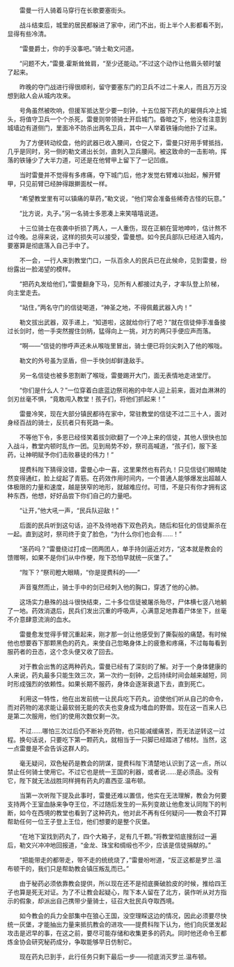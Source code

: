 　　雷曼一行人骑着马穿行在长歌要塞街头。

　　战斗结束后，城里的居民都躲进了家中，闭门不出，街上半个人影都看不到，显得有些冷清。

　　“雷曼爵士，你的手没事吧。”骑士勒文问道。

　　“问题不大，”雷曼.霍斯耸耸肩，“至少还能动。”不过这个动作让他眉头顿时皱了起来。

　　昨晚的夺门战进行得很顺利，留守要塞东门的卫兵不过二十来人，而且万万没想到敌人会从城内攻来。

　　号角虽然被吹响，但援军抵达至少要一刻钟，十五位服下药丸的雇佣兵冲上城头，将值守卫兵一个个杀死，雷曼则带领骑士开启城门。昏暗之下，他没有注意到城墙边有道侧门，里面冷不防杀出两名卫兵，其中一人举着铁锤向他扑了过来。

　　为了方便转动绞盘，他的武器已收入腰间，仓促之下，雷曼只好用手臂抵挡，几乎是同时，另一侧的勒文递出长剑，直刺入卫兵腰间。被这致命的一击影响，挥落的铁锤少了大半力道，可还是在他臂甲上留下了一记凹痕。

　　当时雷曼并不觉得有多疼痛，夺下城门后，他才发觉右臂难以抬起，解开臂甲，只见前臂已经肿得跟擀面杖一样。

　　“希望教堂里有可以镇痛的草药，”勒文说，“他们常会准备些稀奇古怪的玩意。”

　　“比方说，丸子。”另一名骑士多恩凑上来笑嘻嘻说道。

　　十三位骑士在夜袭中折损了两人，一人重伤，现在正躺在营地呻吟，估计熬不过今晚。总得来说，这样的损失可以接受，雷曼想。如今民兵部队已经进入城内，要塞算是彻底落入自己手中了。

　　不一会，一行人来到教堂门口，一队百余人的民兵已在此候命，见到雷曼，纷纷露出一脸渴望的模样。

　　“把药丸发给他们，”雷曼翻身下马，见所有人都接过丸子，才率队登上阶梯，向主堂走去。

　　“站住，”两名守门的信徒喝道，“神圣之地，不得佩戴武器入内！”

　　勒文拔出武器，双手递上，“知道啦，这就给你行了吧？”就在信徒伸手准备接过长剑时，他一手突然握住剑柄，猛得向上一挑，对方的两只手便应声而落。

　　“啊——”信徒的惨呼声还未从喉咙里冒出，骑士便已将剑尖刺入了他的喉咙。

　　勒文的外号虽为坚盾，但一手快剑却鲜逢敌手。

　　另一名信徒也被多恩割断了喉咙，雷曼踢开大门，面无表情地走进堂厅。

　　“你们是什么人？”一位穿着白底蓝边祭司袍的中年人迎上前来，面对血淋淋的剑刃丝毫不惧，“竟敢闯入教堂！孩子们，将他们抓起来！”

　　雷曼冷笑，现在大部分镇民都待在家中，常驻教堂的信徒不过二三十人，面对身经百战的骑士，反抗者只有死路一条。

　　不等他下令，多恩已经怪笑着拔剑砍翻了一个冲上来的信徒，其他人很快也加入战斗，教堂内顿时乱作一团。见到局势不妙，祭司高喊道，“孩子们，服下圣药，让神明赋予你们击败暴徒的伟力！”

　　提费科陛下猜得没错，雷曼心中一喜，这里果然也有药丸！只见信徒们眼睛陡然变得通红，脸上绽起了青筋。在药效作用时间内，一个普通人能够爆发出超越人体极限的力量和速度，越是狭窄的地形，就越难应付。可惜，不是只有你才拥有这种东西，他想，好好品尝下你们自己的力量吧。

　　“让开，”他大吼一声，“民兵队迎敌！”

　　后面的民兵听到这句话，迫不及待地吞下双色药丸，随后和狂化的信徒厮杀在一起。直到这时，祭司终于变了脸色，“为什么你们也会有……！”

　　“圣药吗？”雷曼绕过打成一团两团人，单手持剑逼近对方，“这本就是教会的馈赠啊，如果不是你们从中作梗，陛下恐怕早就统一灰堡了。”

　　“陛下？”祭司瞪大眼睛，“你是提费科的——”

　　声音戛然而止，骑士手中的剑已经刺入他的胸口，穿透了他的心肺。

　　这场实力悬殊的战斗很快结束，二十多位信徒被屠杀殆尽，尸体横七竖八地躺了一地。药效消退后，民兵们发出沉重的呼吸声，心满意足地靠着尸体坐下，丝毫不介意肆意流淌的血水。

　　雷曼愈发觉得手臂沉重起来，刚才那一剑让他感受到了撕裂般的痛楚。有时候他也想要吞下那颗黑色的药丸，来使自己忽略身体上的疲惫和疼痛，不过每每看到服药者的丑态，这个念头便又收了回去。

　　对于教会出售的这两种药丸，雷曼已经有了深刻的了解。对于一个身体健康的人来说，药丸最多只能生效三次，第一次约一刻钟，之后持续时间会越来越短，同时形成强烈的依赖性。如果长期不服药，身体会逐渐衰退下去，直到死亡。

　　利用这一特性，他在出发前统一让民兵吃下药丸，迫使他们听从自己的命令，而对药物的渴求能让最软弱无能的农夫也变身成为嗜血的野兽。现在这一百来人已是第二次服用，他们的使用次数仅剩一次。

　　不过……哪怕三次过后仍不断补充药物，也只能减缓痛苦，而无法逆转这一过程。换句话说，只要吃下第一颗药丸，就相当于一只脚已经踏进了棺材。当然，这一点雷曼是不会告诉这群人的。

　　毫无疑问，双色秘药是教会的阴谋，提费科陛下清楚地认识到了这一点，所以禁止任何骑士使用它。不过它也是统一王国的利器，或者说……是必须品。没有它，陛下就无法战胜同样拥有药丸的嘉西亚.温布顿。

　　当第一次听陛下提及此事时，雷曼还难以置信，他实在无法理解，教会为何要支持两个王室血脉来争夺王位，不过随后发生的一系列变故让他愈发认同陛下的判断，如今在西境的教堂也看到了这种药丸，他对此不再有任何疑问——教会不打算帮助任何一位王子登上王位，他们想要的是整个灰堡。

　　“在地下室找到药丸了，四个大箱子，足有几千颗。”将教堂彻底搜刮过一遍后，勒文兴冲冲地回报道，“金龙、珠宝和绸缎也不少，应该是信徒捐献的。”

　　“把能带走的都带走，带不走的统统烧了，”雷曼吩咐道，“反正这都是罗兰.温布顿干的，我们只是帮助教会镇压叛乱而已。”

　　由于秘药必须依靠教会提供，所以现在还不是彻底撕破脸皮的时候，推给四王子也算是死无对证。为了不让教会起疑心，陛下本人留在了北方，装作听从对方指示的假象，却派出自己携带少量骑士，征召大批民兵夺取西境。

　　如今教会的兵力全部集中在狼心王国，没空理睬这边的情况，因此必须要尽快统一灰堡，才能抽出力量来抵抗教会的进攻——提费科陛下认为，他们向灰堡发起攻击是迟早的事，在这之前，要尽可能存储和收集更多的药丸。同时他还命令王都炼金协会研究秘药成分，争取能够早日仿制它。

　　现在药丸已到手，此行任务只剩下最后一步——彻底消灭罗兰.温布顿。
